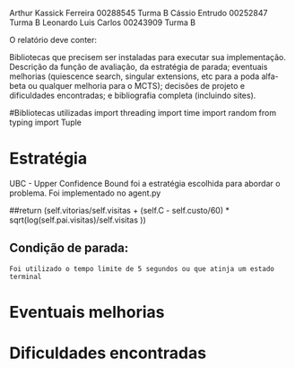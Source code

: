 Arthur Kassick Ferreira 00288545  Turma B
Cássio Entrudo 00252847 Turma B
Leonardo Luis Carlos 00243909 Turma B

O relatório deve conter: 

Bibliotecas que precisem ser instaladas para executar sua implementação. 
Descrição da função de avaliação, 
da estratégia de parada;
eventuais melhorias (quiescence search, singular extensions, etc para a poda alfa-beta ou qualquer melhoria para o MCTS); 
decisões de projeto e dificuldades encontradas; 
e bibliografia completa (incluindo sites).

#Bibliotecas utilizadas
import threading
import time
import random
from typing import Tuple

# Estratégia
UBC - Upper Confidence Bound foi a estratégia escolhida para abordar o problema. Foi implementado no agent.py

##return (self.vitorias/self.visitas + (self.C - self.custo/60) * sqrt(log(self.pai.visitas)/self.visitas ))
 
## Condição de parada:
    Foi utilizado o tempo limite de 5 segundos ou que atinja um estado terminal
# Eventuais melhorias
# Dificuldades encontradas
